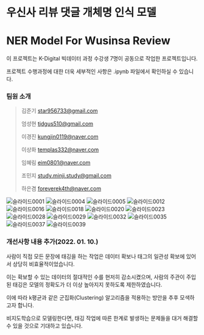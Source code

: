# 우신사 리뷰 댓글 개체명 인식 모델
# NER Model For Wusinsa Review

이 프로젝트는 K-Digital 빅데이터 과정 수강생 7명이 공동으로 작업한 프로젝트입니다.

프로젝트 수행과정에 대한 더욱 세부적인 사항은 .ipynb 파일에서 확인하실 수 있습니다.

### 팀원 소개 

>김준기 <star956733@gmail.com>
> 
>엄성현 <tjdgus510@gmail.com>
> 
>이경진 <kungjin0119@naver.com>
> 
>이상화 <templas332@naver.com>
> 
>임혜림 <eim0801@naver.com>
>
>조민지 <study.minji.study@gmail.com>
> 
>하은겸 <foreverek4th@naver.com>

![슬라이드0001](https://user-images.githubusercontent.com/92901381/148316178-6bf15c96-7308-485e-ae07-86edd53e53f1.jpg)
![슬라이드0004](https://user-images.githubusercontent.com/92901381/148358155-92e43691-de03-4343-9d75-0b05f6d5a334.jpg)
![슬라이드0005](https://user-images.githubusercontent.com/92901381/148316261-acbd6eb7-9e38-488c-8474-541d420dc92d.jpg)
![슬라이드0012](https://user-images.githubusercontent.com/92901381/148316604-f1373eb3-ab0d-4624-9d3c-33249533ce00.jpg)
![슬라이드0016](https://user-images.githubusercontent.com/92901381/148316762-485a2fa0-23f9-4b35-b54c-8c7261d941fb.jpg)
![슬라이드0018](https://user-images.githubusercontent.com/92901381/148316779-575cf49b-2972-4597-92e2-e567b63aec3e.jpg)
![슬라이드0020](https://user-images.githubusercontent.com/92901381/148316805-9366d507-e427-441f-b61a-28fa6b5534e9.jpg)
![슬라이드0023](https://user-images.githubusercontent.com/92901381/148316841-ae786fea-793b-4e78-86b8-022b71fafa6a.jpg)
![슬라이드0028](https://user-images.githubusercontent.com/92901381/148316863-97a3b063-67f1-4b02-8f91-9f86913bdb50.jpg)
![슬라이드0029](https://user-images.githubusercontent.com/92901381/148317326-79172320-c03b-469d-95d5-4ebd6f872777.jpg)
![슬라이드0032](https://user-images.githubusercontent.com/92901381/148316962-9061e40a-0870-43a0-85c3-d924cf24b933.jpg)
![슬라이드0035](https://user-images.githubusercontent.com/92901381/148316989-b90e70e2-5743-4f32-8526-254e70f9d096.jpg)
![슬라이드0037](https://user-images.githubusercontent.com/92901381/148316998-4289d86c-ef6c-42c8-8758-f75ecacf5990.jpg)
![슬라이드0039](https://user-images.githubusercontent.com/92901381/148317005-83dbeb3c-27a7-449d-a0af-e5e7b83bfb58.jpg)


### 개선사항 내용 추가(2022. 01. 10.)
사람이 직접 모든 문장에 태깅을 하는 작업은 데이터 확보나 태그의 일관성 확보에 있어서 상당히 비효율적이었습니다. 

이는 확보할 수 있는 데이터의 절대적인 수를 현저히 감소시켰으며, 사람의 주관이 주입된 태깅은 모델의 정확도가 더 이상 높아지지 못하도록 제한하였습니다.

이에 따라 k평균과 같은 군집화(Clustering) 알고리즘을 적용하는 방안을 추후 모색하고자 합니다.

비지도학습으로 모델링한다면, 태깅 작업에 따른 한계로 발생하는 문제들을 대거 해결할 수 있을 것으로 기대하고 있습니다.

